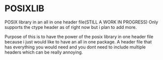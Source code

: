 # POSIXLIB
POSIX library in an all in one header file(STILL A WORK IN PROGRESS)
Only supports the ctype header as of right now but i plan to add more.

Purpose of this is to have the power of the posix library in one header file because i just would like to have an all in one package.
A header file that has everything you would need and you dont need to include multiple headers which can be really annoying.
